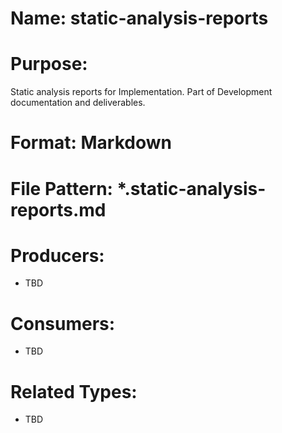 # Name: static-analysis-reports

# Purpose:
Static analysis reports for Implementation. Part of Development documentation and deliverables.

# Format: Markdown

# File Pattern: *.static-analysis-reports.md

# Producers:
- TBD

# Consumers:
- TBD

# Related Types:
- TBD
